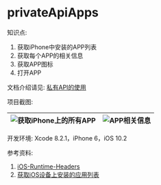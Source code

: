 # privateApiApps

知识点:

1. 获取iPhone中安装的APP列表
2. 获取每个APP的相关信息
3. 获取APP图标
4. 打开APP

文档介绍请见: [私有API的使用](http://markmiao.com/2016/12/28/%E7%A7%81%E6%9C%89API%E7%9A%84%E4%BD%BF%E7%94%A8/)

项目截图:

|![获取iPhone上的所有APP](http://oalg33nuc.bkt.clouddn.com/WechatIMG241.jpeg)|![APP相关信息](http://oalg33nuc.bkt.clouddn.com/WechatIMG242.jpeg)|
|:---:|:---:|

开发环境: Xcode 8.2.1，iPhone 6，iOS 10.2

参考资料:

1. [iOS-Runtime-Headers](https://github.com/nst/iOS-Runtime-Headers)
2. [获取iOS设备上安装的应用列表](http://octree.me/2016/08/01/get-installed-apps/)


